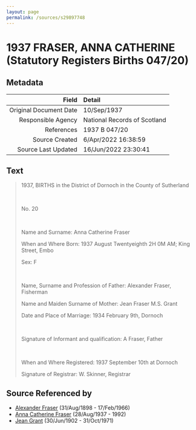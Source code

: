 ```yaml
---
layout: page
permalink: /sources/s29897748
---
```


# 1937 FRASER, ANNA CATHERINE (Statutory Registers Births 047/20)

## Metadata
Field | Detail
---:|:---
Original Document Date | 10/Sep/1937
Responsible Agency | National Records of Scotland
References | 1937 B 047/20
Source Created | 6/Apr/2022 16:38:59
Source Last Updated | 16/Jun/2022 23:30:41

## Text

> 1937, BIRTHS in the District of Dornoch in the County of Sutherland
>
> <br/>
>
> No. 20
>
> <br/>
>
> Name and Surname: Anna Catherine Fraser
>
> When and Where Born: 1937 August Twentyeighth 2H 0M AM; King Street, Embo
>
> Sex: F
>
> <br/>
>
> Name, Surname and Profession of Father: Alexander Fraser, Fisherman
>
> Name and Maiden Surname of Mother: Jean Fraser M.S. Grant
>
> Date and Place of Marriage: 1934 February 9th, Dornoch
>
> <br/>
>
> Signature of Informant and qualification: A Fraser, Father
>
> <br/>
>
> When and Where Registered: 1937 September 10th at Dornoch
>
> Signature of Registrar: W. Skinner, Registrar
>

## Source Referenced by

* [Alexander Fraser](../people/@91293396@-alexander-fraser-b1898-8-31-d1966-2-17.md) (31/Aug/1898 - 17/Feb/1966)
* [Anna Catherine Fraser](../people/@28456848@-anna-catherine-fraser-b1937-8-28-d1992.md) (28/Aug/1937 - 1992)
* [Jean Grant](../people/@81075921@-jean-grant-b1902-6-30-d1971-10-31.md) (30/Jun/1902 - 31/Oct/1971)
